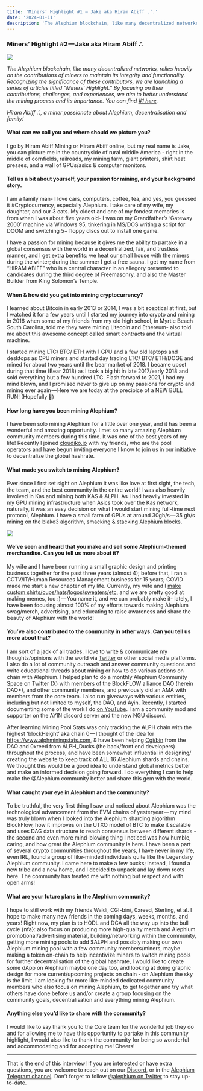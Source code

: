 ```yaml
---
title: 'Miners’ Highlight #1 — Jake aka Hiram Abiff .’.'
date: '2024-01-11'
description: 'The Alephium blockchain, like many decentralized networks, relies heavily on the contributions of miners to maintain its integrity and…'
---
```


### Miners’ Highlight \#2 — Jake aka Hiram Abiff .’.

![](https://cdn-images-1.medium.com/max/800/1*fClws903wLHtzZcFM8IMTA.png)

_The Alephium blockchain, like many decentralized networks, relies heavily on the contributions of miners to maintain its integrity and functionality. Recognizing the significance of these contributors, we are launching a series of articles titled “Miners’ Highlight.” By focusing on their contributions, challenges, and experiences, we aim to better understand the mining process and its importance. You can find_ <a href="https://medium.com/@alephium/miners-highlight-1-cedric-crispin-c4ed456f6d10" class="markup--anchor markup--p-anchor" data-href="https://medium.com/@alephium/miners-highlight-1-cedric-crispin-c4ed456f6d10" target="_blank"><em>#1 here</em></a>_._

_Hiram Abiff .’., a miner passionate about Alephium, decentralisation and family!_

#### What can we call you and where should we picture you?

I go by Hiram Abiff Mining or Hiram Abiff online, but my real name is Jake, you can picture me in the countryside of rural middle America - right in the middle of cornfields, railroads, my mining farm, giant printers, shirt heat presses, and a wall of GPUs/asics & computer monitors.

#### Tell us a bit about yourself, your passion for mining, and your background story.

I am a family man- I love cars, computers, coffee, tea, and yes, you guessed it \#Cryptocurrency, especially Alephium. I take care of my wife, my daughter, and our 3 cats. My oldest and one of my fondest memories is from when I was about five years old- I was on my Grandfather’s ‘Gateway 2000’ machine via Windows 95, tinkering in MS/DOS writing a script for DOOM and switching 5+ floppy discs out to install one game.

I have a passion for mining because it gives me the ability to partake in a global consensus with the world in a decentralized, fair, and trustless manner, and I get extra benefits: we heat our small house with the miners during the winter; during the summer I get a free sauna. I get my name from “HIRAM ABIFF” who is a central character in an allegory presented to candidates during the third degree of Freemasonry, and also the Master Builder from King Solomon’s Temple.

#### When & how did you get into mining cryptocurrency?

I learned about Bitcoin in early 2013 or 2014, I was a bit sceptical at first, but I watched it for a few years until I started my journey into crypto and mining in 2016 when some of my friends from my old high school, in Myrtle Beach South Carolina, told me they were mining Litecoin and Ethereum- also told me about this awesome concept called smart contracts and the virtual machine.

I started mining LTC/ BTC/ ETH with 1 GPU and a few old laptops and desktops as CPU miners and started day trading LTC/ BTC/ ETH/DOGE and mined for about two years until the bear market of 2018. I became upset during that time (Bear 2018) as I took a big hit in late 2017/early 2018 and sold everything but a few hundred LTC. Flash forward to 2021, I had my mind blown, and I promised never to give up on my passions for crypto and mining ever again — Here we are today at the precipice of a NEW BULL RUN! (Hopefully 🎉)

#### How long have you been mining Alephium?

I have been solo mining Alephium for a little over one year, and it has been a wonderful and amazing opportunity. I met so many amazing Alephium community members during this time. It was one of the best years of my life! Recently I joined <a href="http://cloudiko.io" class="markup--anchor markup--p-anchor" data-href="http://cloudiko.io" rel="noopener" target="_blank">cloudiko.io</a> with my friends, who are the pool operators and have begun inviting everyone I know to join us in our initiative to decentralize the global hashrate.

#### What made you switch to mining Alephium?

Ever since I first set sight on Alephium it was like love at first sight, the tech, the team, and the best community in the entire world! I was also heavily involved in Kas and mining both KAS & ALPH. As I had heavily invested in my GPU mining infrastructure when Asics took over the Kas network, naturally, it was an easy decision on what I would start mining full-time next protocol, Alephium. I have a small farm of GPUs at around 30gh/s — 35 gh/s mining on the blake3 algorithm, smacking & stacking Alephium blocks.

![](https://cdn-images-1.medium.com/max/800/1*XBb7O8HQuvh5-jTq1hi1Ww.png)

#### We’ve seen and heard that you make and sell some Alephium-themed merchandise. Can you tell us more about it?

My wife and I have been running a small graphic design and printing business together for the past three years (almost 4); before that, I ran a CCTV/IT/Human Resources Management business for 15 years; COVID made me start a new chapter of my life. Currently, my wife and I <a href="https://www.etsy.com/shop/SublimationStationGB" class="markup--anchor markup--p-anchor" data-href="https://www.etsy.com/shop/SublimationStationGB" rel="noopener" target="_blank">make custom shirts/cups/hats/logos/sweaters/etc</a>, and we are pretty good at making memes, too :) — You name it, and we can probably make it- lately, I have been focusing almost 100% of my efforts towards making Alephium swag/merch, advertising, and educating to raise awareness and share the beauty of Alephium with the world!

#### You’ve also contributed to the community in other ways. Can you tell us more about that?

I am sort of a jack of all trades. I love to write & communicate my thoughts/opinions with the world via <a href="https://twitter.com/hiramabiffkas" class="markup--anchor markup--p-anchor" data-href="https://twitter.com/hiramabiffkas" rel="noopener" target="_blank">Twitter</a> or other social media platforms. I also do a lot of community outreach and answer community questions and write educational threads about mining or how to do various actions on chain with Alephium. I helped plan to do a monthly Alephium Community Space on Twitter (X) with members of the BlockFLOW alliance DAO (herein DAO\*), and other community members, and previously did an AMA with members from the core team. I also run giveaways with various entities, including but not limited to myself, the DAO, and Ayin. Recently, I started documenting some of the work I do <a href="http://youtube.com/@HiramabiffALPH" class="markup--anchor markup--p-anchor" data-href="http://youtube.com/@HiramabiffALPH" rel="noopener" target="_blank">on YouTube</a>. I am a community mod and supporter on the AYIN discord server and the new NGU discord.

After learning Mining Pool Stats was only tracking the ALPH chain with the highest ‘blockHeight’ aka chain 0 — I thought of the idea for <a href="https://www.alphminingstats.com," class="markup--anchor markup--p-anchor" data-href="https://www.alphminingstats.com," rel="noopener" target="_blank">https://www.alphminingstats.com</a>, & have been helping <a href="https://twitter.com/cg1_bin" class="markup--anchor markup--p-anchor" data-href="https://twitter.com/cg1_bin" rel="noopener" target="_blank">Cgi/bin</a> from the DAO and 0xreed from ALPH_Ducks (the back/front end developers) throughout the process, and have been somewhat influential in designing/ creating the website to keep track of ALL 16 Alephium shards and chains. We thought this would be a good idea to understand global metrics better and make an informed decision going forward. I do everything I can to help make the @Alephium community better and share this gem with the world.

#### What caught your eye in Alephium and the community?

To be truthful, the very first thing I saw and noticed about Alephium was the technological advancement from the EVM chains of yesteryear — my mind was truly blown when I looked into the Alephium sharding algorithm BlockFlow, how it improves on the UTXO model of BTC to make it scalable and uses DAG data structure to reach consensus between different shards - the second and even more mind-blowing thing I noticed was how humble, caring, and how great the Alephium community is here. I have been a part of several crypto communities throughout the years, I have never in my life, even IRL, found a group of like-minded individuals quite like the Legendary Alephium community. I came here to make a few bucks; instead, I found a new tribe and a new home, and I decided to unpack and lay down roots here. The community has treated me with nothing but respect and with open arms!

#### What are your future plans in the Alephium community?

I hope to still work with my friends Waldi, CGI-bin/, 0xreed, Sterling, et al. I hope to make many new friends in the coming days, weeks, months, and years! Right now, my plan is to HODL and DCA all the way up into the bull cycle {nfa}: also focus on producing more high-quality merch and Alephium promotional/advertising material, building/networking within the community, getting more mining pools to add \$ALPH and possibly making our own Alephium mining pool with a few community members/miners, maybe making a token on-chain to help incentivize miners to switch mining pools for further decentralisation of the global hashrate, I would like to create some dApp on Alephium maybe one day too, and looking at doing graphic design for more current/upcoming projects on chain - on Alephium the sky is the limit. I am looking for more like-minded dedicated community members who also focus on mining Alephium, to get together and try what others have done before us and/or create a group focusing on the community goals, decentralisation and everything mining Alephium.

#### Anything else you’d like to share with the community?

I would like to say thank you to the Core team for the wonderful job they do and for allowing me to have this opportunity to partake in this community highlight, I would also like to thank the community for being so wonderful and accommodating and for accepting me! Cheers!

---

That is the end of this interview! If you are interested or have extra questions, you are welcome to reach out on our <a href="http://alephium.org/discord" class="markup--anchor markup--p-anchor" data-href="http://alephium.org/discord" rel="noopener" target="_blank">Discord</a>, or in the <a href="https://t.me/alephiumgroup" class="markup--anchor markup--p-anchor" data-href="https://t.me/alephiumgroup" rel="noopener" target="_blank">Alephium Telegram channel</a>. Don’t forget to follow <a href="https://twitter.com/alephium" class="markup--anchor markup--p-anchor" data-href="https://twitter.com/alephium" rel="noopener ugc nofollow noopener" target="_blank">@alephium on Twitter</a> to stay up-to-date.
